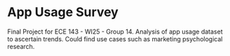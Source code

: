 # App Usage Survey
 Final Project for ECE 143 - WI25 - Group 14. Analysis of app usage dataset to ascertain trends. Could find use cases such as marketing psychological research.
